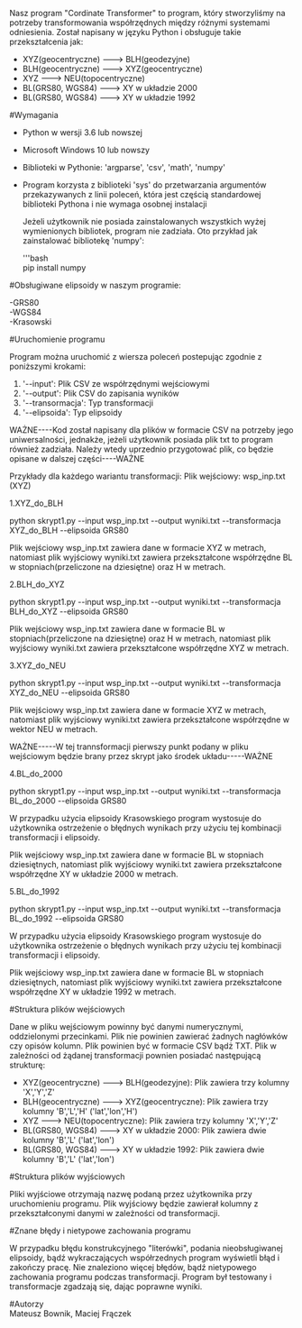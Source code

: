 
Nasz program "Cordinate Transformer" to program, który stworzyliśmy na potrzeby transformowania współrzędnych między różnymi systemami odniesienia.
Został napisany w języku Python i obsługuje takie przekształcenia jak:

- XYZ(geocentryczne) ---> BLH(geodezyjne)
- BLH(geocentryczne) ---> XYZ(geocentryczne)
- XYZ ---> NEU(topocentryczne)
- BL(GRS80, WGS84) ---> XY w układzie 2000
- BL(GRS80, WGS84) ---> XY w układzie 1992

#Wymagania 
- Python w wersji 3.6 lub nowszej
- Microsoft Windows 10 lub nowszy
- Biblioteki w Pythonie: 'argparse', 'csv', 'math', 'numpy'
- Program korzysta z biblioteki 'sys' do przetwarzania argumentów przekazywanych z linii poleceń, która jest częścią standardowej biblioteki Pythona i nie wymaga osobnej instalacji

  Jeżeli użytkownik nie posiada zainstalowanych wszystkich wyżej wymienionych bibliotek, program nie zadziała.
  Oto przykład jak zainstalować bibliotekę 'numpy':

  '''bash <br>
  pip install numpy
  
#Obsługiwane elipsoidy w naszym programie:

-GRS80 <br>
-WGS84 <br>
-Krasowski <br>

#Uruchomienie programu 

Program można uruchomić z wiersza poleceń postepując zgodnie z poniższymi krokami:

1. '--input': Plik CSV ze współrzędnymi wejściowymi
2. '--output': Plik CSV do zapisania wyników
3. '--transormacja': Typ transformacji
4. '--elipsoida': Typ elipsoidy
 
WAŻNE----Kod został napisany dla plików w formacie CSV na potrzeby  jego uniwersalności, jednakże, jeżeli użytkownik posiada plik txt to program również zadziała.
Należy wtedy uprzednio przygotować plik, co będzie opisane w dalszej części----WAŻNE

 Przykłady dla każdego wariantu transformacji:
 Plik wejściowy: wsp_inp.txt (XYZ)

1.XYZ_do_BLH

python skrypt1.py --input wsp_inp.txt --output wyniki.txt --transformacja XYZ_do_BLH --elipsoida GRS80

Plik wejściowy wsp_inp.txt zawiera dane w formacie XYZ w metrach, natomiast plik wyjściowy wyniki.txt zawiera przekształcone współrzędne BL w stopniach(przeliczone na dziesiętne) oraz H w metrach.

2.BLH_do_XYZ

python skrypt1.py --input wsp_inp.txt --output wyniki.txt --transformacja BLH_do_XYZ --elipsoida GRS80

Plik wejściowy wsp_inp.txt zawiera dane w formacie BL w stopniach(przeliczone na dziesiętne) oraz H w metrach, natomiast plik wyjściowy wyniki.txt zawiera przekształcone współrzędne XYZ w metrach.

3.XYZ_do_NEU

python skrypt1.py --input wsp_inp.txt --output wyniki.txt --transformacja XYZ_do_NEU --elipsoida GRS80

Plik wejściowy wsp_inp.txt zawiera dane w formacie XYZ w metrach, natomiast plik wyjściowy wyniki.txt zawiera przekształcone współrzędne w wektor NEU w metrach.

WAŻNE-----W tej trannsformacji pierwszy punkt podany w pliku wejściowym będzie brany przez skrypt jako środek układu-----WAŻNE

4.BL_do_2000

python skrypt1.py --input wsp_inp.txt --output wyniki.txt --transformacja BL_do_2000 --elipsoida GRS80

W przypadku użycia elipsoidy Krasowskiego program wystosuje do użytkownika ostrzeżenie o błędnych wynikach przy użyciu tej kombinacji transformacji i elipsoidy.

Plik wejściowy wsp_inp.txt zawiera dane w formacie BL w stopniach dziesiętnych, natomiast plik wyjściowy wyniki.txt zawiera przekształcone współrzędne XY w układzie 2000 w metrach.

5.BL_do_1992

python skrypt1.py --input wsp_inp.txt --output wyniki.txt --transformacja BL_do_1992 --elipsoida GRS80

W przypadku użycia elipsoidy Krasowskiego program wystosuje do użytkownika ostrzeżenie o błędnych wynikach przy użyciu tej kombinacji transformacji i elipsoidy.

Plik wejściowy wsp_inp.txt zawiera dane w formacie BL w stopniach dziesiętnych, natomiast plik wyjściowy wyniki.txt zawiera przekształcone współrzędne XY w układzie 1992 w metrach.

#Struktura plików wejściowych

Dane w pliku wejściowym powinny być danymi numerycznymi, oddzielonymi przecinkami.
Plik nie powinien zawierać żadnych nagłówków czy opisów kolumn. 
Plik powinien być w formacie CSV bądż TXT.
Plik w zależności od żądanej transformacji pownien posiadać następującą strukturę:

- XYZ(geocentryczne) ---> BLH(geodezyjne): Plik zawiera trzy kolumny 'X','Y','Z'
- BLH(geocentryczne) ---> XYZ(geocentryczne): Plik zawiera trzy kolumny 'B','L','H' ('lat','lon','H')
- XYZ ---> NEU(topocentryczne):  Plik zawiera trzy kolumny 'X','Y','Z'
- BL(GRS80, WGS84) ---> XY w układzie 2000: Plik zawiera dwie kolumny 'B','L' ('lat','lon')
- BL(GRS80, WGS84) ---> XY w układzie 1992: Plik zawiera dwie kolumny 'B','L' ('lat','lon')

#Struktura plików wyjściowych

Pliki wyjściowe otrzymają nazwę podaną przez użytkownika przy uruchomieniu programu. 
Plik wyjściowy będzie zawierał kolumny z przekształconymi danymi w zależności od transformacji.

#Znane błędy i nietypowe zachowania programu 

W przypadku błędu konstrukcyjnego "literówki", podania nieobsługiwanej elipsoidy, bądź wykraczających współrzednych program wyświetli błąd i zakończy pracę.
Nie znaleziono więcej błędów, bądź nietypowego zachowania programu podczas transformacji. 
Program był testowany i transformacje zgadzają się, dając poprawne wyniki. 

#Autorzy <br>
Mateusz Bownik, Maciej Frączek 

 
 

 
  

  
